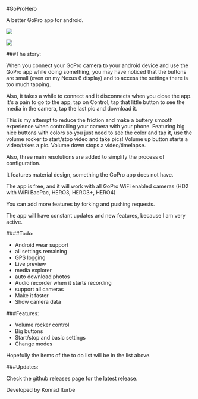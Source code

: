 #GoProHero 

A better GoPro app for android. 

![](http://i.imgur.com/oAnEbui.png)

![](http://i.imgur.com/iQIAGc7.png)

###The story: 

When you connect your GoPro camera to your android device and use the GoPro app while doing something, you may have noticed that the buttons are small (even on my Nexus 6 display) and to access the settings there is too much tapping.

Also, it takes a while to connect and it disconnects when you close the app. It's a pain to go to the app, tap on Control, tap that little button to see the media in the camera, tap the last pic and download it. 

This is my attempt to reduce the friction and make a buttery smooth experience when controlling your camera with your phone. Featuring big nice buttons with colors so you just need to see the color and tap it, use the volume rocker to start/stop video and take pics! Volume up button starts a video/takes a pic. Volume down stops a video/timelapse.

Also, three main resolutions are added to simplify the process of configuration.

It features material design, something the GoPro app does not have.

The app is free, and it will work with all GoPro WiFi enabled cameras (HD2 with WiFi BacPac, HERO3, HERO3+, HERO4)

You can add more features by forking and pushing requests.

The app will have constant updates and new features, because I am very active.

####Todo: 

* Android wear support
* all settings remaining
* GPS logging
* Live preview 
* media explorer 
* auto download photos
* Audio recorder when it starts recording
* support all cameras 
* Make it faster 
* Show camera data

###Features: 

* Volume rocker control 
* Big buttons 
* Start/stop and basic settings 
* Change modes 

Hopefully the items of the to do list will be in the list above.

###Updates: 

Check the github releases page for the latest release.

Developed by Konrad Iturbe

